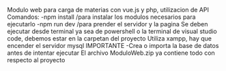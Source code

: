 Modulo web para carga de materias con vue.js y php, utilizacion de API
Comandos:
-npm install /para instalar los modulos necesarios para ejecutarlo
-npm run dev /para prender el servidor y la pagina 
Se deben ejecutar desde terminal ya sea de powershell o la terminal de visual studio code, debemos estar en la carpetan del proyecto
Utiliza xampp, hay que encender el servidor mysql 
IMPORTANTE
-Crea o importa la base de datos antes de intentar ejecutar
El archivo ModuloWeb.zip ya contiene todo con respecto al proyecto
